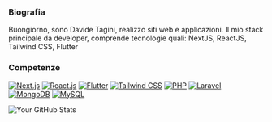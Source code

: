 ### Biografia

Buongiorno, sono Davide Tagini, realizzo siti web e applicazioni. Il mio stack principale da developer, comprende tecnologie quali: NextJS, ReactJS, Tailwind CSS, Flutter

### Competenze

[![Next.js](https://img.shields.io/badge/Next.js-000000?style=for-the-badge&logo=nextdotjs&logoColor=white)](https://nextjs.org/)
[![React.js](https://img.shields.io/badge/React.js-61DAFB?style=for-the-badge&logo=react&logoColor=black)](https://react.dev/)
[![Flutter](https://img.shields.io/badge/Flutter-02569B?style=for-the-badge&logo=flutter&logoColor=white)](https://flutter.dev/)
[![Tailwind CSS](https://img.shields.io/badge/Tailwind_CSS-38B2AC?style=for-the-badge&logo=tailwind-css&logoColor=white)](https://tailwindcss.com/)
[![PHP](https://img.shields.io/badge/PHP-777BB4?style=for-the-badge&logo=php&logoColor=white)](https://www.php.net/)
[![Laravel](https://img.shields.io/badge/Laravel-FF2D20?style=for-the-badge&logo=laravel&logoColor=white)](https://laravel.com/)
[![MongoDB](https://img.shields.io/badge/MongoDB-47A248?style=for-the-badge&logo=mongodb&logoColor=white)](https://www.mongodb.com/)
[![MySQL](https://img.shields.io/badge/MySQL-4479A1?style=for-the-badge&logo=mysql&logoColor=white)](https://www.mysql.com/)

![Your GitHub Stats](https://github-readme-stats.vercel.app/api?username=davide112233&show_icons=true&theme=radical)